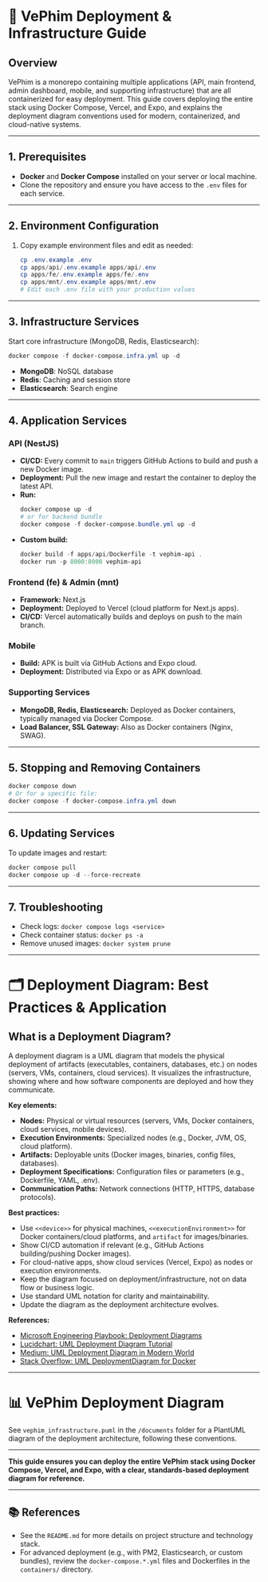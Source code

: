 # 🚀 VePhim Deployment & Infrastructure Guide

## Overview

VePhim is a monorepo containing multiple applications (API, main frontend, admin dashboard, mobile, and supporting infrastructure) that are all containerized for easy deployment. This guide covers deploying the entire stack using Docker Compose, Vercel, and Expo, and explains the deployment diagram conventions used for modern, containerized, and cloud-native systems.

---

## 1. Prerequisites

- **Docker** and **Docker Compose** installed on your server or local machine.
- Clone the repository and ensure you have access to the `.env` files for each service.

---

## 2. Environment Configuration

1. Copy example environment files and edit as needed:
   ```powershell
   cp .env.example .env
   cp apps/api/.env.example apps/api/.env
   cp apps/fe/.env.example apps/fe/.env
   cp apps/mnt/.env.example apps/mnt/.env
   # Edit each .env file with your production values
   ```

---

## 3. Infrastructure Services

Start core infrastructure (MongoDB, Redis, Elasticsearch):

```powershell
docker compose -f docker-compose.infra.yml up -d
```

- **MongoDB**: NoSQL database
- **Redis**: Caching and session store
- **Elasticsearch**: Search engine

---

## 4. Application Services

### API (NestJS)
- **CI/CD:** Every commit to `main` triggers GitHub Actions to build and push a new Docker image.
- **Deployment:** Pull the new image and restart the container to deploy the latest API.
- **Run:**
  ```powershell
  docker compose up -d
  # or for backend bundle
  docker compose -f docker-compose.bundle.yml up -d
  ```
- **Custom build:**
  ```powershell
  docker build -f apps/api/Dockerfile -t vephim-api .
  docker run -p 8000:8000 vephim-api
  ```

### Frontend (fe) & Admin (mnt)
- **Framework:** Next.js
- **Deployment:** Deployed to Vercel (cloud platform for Next.js apps).
- **CI/CD:** Vercel automatically builds and deploys on push to the main branch.

### Mobile
- **Build:** APK is built via GitHub Actions and Expo cloud.
- **Deployment:** Distributed via Expo or as APK download.

### Supporting Services
- **MongoDB, Redis, Elasticsearch:** Deployed as Docker containers, typically managed via Docker Compose.
- **Load Balancer, SSL Gateway:** Also as Docker containers (Nginx, SWAG).

---

## 5. Stopping and Removing Containers

```powershell
docker compose down
# Or for a specific file:
docker compose -f docker-compose.infra.yml down
```

---

## 6. Updating Services

To update images and restart:

```powershell
docker compose pull
docker compose up -d --force-recreate
```

---

## 7. Troubleshooting

- Check logs: `docker compose logs <service>`
- Check container status: `docker ps -a`
- Remove unused images: `docker system prune`

---

# 🗂️ Deployment Diagram: Best Practices & Application

## What is a Deployment Diagram?
A deployment diagram is a UML diagram that models the physical deployment of artifacts (executables, containers, databases, etc.) on nodes (servers, VMs, containers, cloud services). It visualizes the infrastructure, showing where and how software components are deployed and how they communicate.

**Key elements:**
- **Nodes:** Physical or virtual resources (servers, VMs, Docker containers, cloud services, mobile devices).
- **Execution Environments:** Specialized nodes (e.g., Docker, JVM, OS, cloud platform).
- **Artifacts:** Deployable units (Docker images, binaries, config files, databases).
- **Deployment Specifications:** Configuration files or parameters (e.g., Dockerfile, YAML, .env).
- **Communication Paths:** Network connections (HTTP, HTTPS, database protocols).

**Best practices:**
- Use `<<device>>` for physical machines, `<<executionEnvironment>>` for Docker containers/cloud platforms, and `artifact` for images/binaries.
- Show CI/CD automation if relevant (e.g., GitHub Actions building/pushing Docker images).
- For cloud-native apps, show cloud services (Vercel, Expo) as nodes or execution environments.
- Keep the diagram focused on deployment/infrastructure, not on data flow or business logic.
- Use standard UML notation for clarity and maintainability.
- Update the diagram as the deployment architecture evolves.

**References:**
- [Microsoft Engineering Playbook: Deployment Diagrams](https://microsoft.github.io/code-with-engineering-playbook/design/diagram-types/deployment-diagrams/)
- [Lucidchart: UML Deployment Diagram Tutorial](https://www.lucidchart.com/pages/uml-deployment-diagram)
- [Medium: UML Deployment Diagram in Modern World](https://medium.com/@kachmarani/uml-deployment-diagram-in-modern-word-caee0a2ecaa3)
- [Stack Overflow: UML DeploymentDiagram for Docker](https://stackoverflow.com/questions/74543991/uml-deploymentdiagram-for-docker)

---

# 📊 VePhim Deployment Diagram

See `vephim_infrastructure.puml` in the `/documents` folder for a PlantUML diagram of the deployment architecture, following these conventions.

---

**This guide ensures you can deploy the entire VePhim stack using Docker Compose, Vercel, and Expo, with a clear, standards-based deployment diagram for reference.**

---

## 📚 References

- See the `README.md` for more details on project structure and technology stack.
- For advanced deployment (e.g., with PM2, Elasticsearch, or custom bundles), review the `docker-compose.*.yml` files and Dockerfiles in the `containers/` directory.
